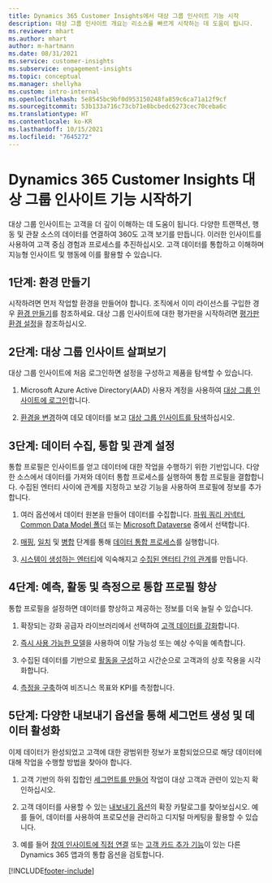 ```yaml
---
title: Dynamics 365 Customer Insights에서 대상 그룹 인사이트 기능 시작
description: 대상 그룹 인사이트 개요는 리소스를 빠르게 시작하는 데 도움이 됩니다.
ms.reviewer: mhart
ms.author: mhart
author: m-hartmann
ms.date: 08/31/2021
ms.service: customer-insights
ms.subservice: engagement-insights
ms.topic: conceptual
ms.manager: shellyha
ms.custom: intro-internal
ms.openlocfilehash: 5e8545bc9bf0d953150248fa859c6ca71a12f9cf
ms.sourcegitcommit: 53b133a716c73cb71e8bcbedc6273cec70ceba6c
ms.translationtype: HT
ms.contentlocale: ko-KR
ms.lasthandoff: 10/15/2021
ms.locfileid: "7645272"
---
```

# <a name="get-started-with-dynamics-365-customer-insights-audience-insights-capability"></a>Dynamics 365 Customer Insights 대상 그룹 인사이트 기능 시작하기

대상 그룹 인사이트는 고객을 더 깊이 이해하는 데 도움이 됩니다. 다양한 트랜잭션, 행동 및 관찰 소스의 데이터를 연결하여 360도 고객 보기를 만듭니다. 이러한 인사이트를 사용하여 고객 중심 경험과 프로세스를 추진하십시오. 고객 데이터를 통합하고 이해하며 지능형 인사이트 및 행동에 이를 활용할 수 있습니다.

## <a name="step-1-create-an-environment"></a>1단계: 환경 만들기

시작하려면 먼저 작업할 환경을 만들어야 합니다. 조직에서 이미 라이선스를 구입한 경우 [환경 만들기](create-environment.md)를 참조하세요. 대상 그룹 인사이트에 대한 평가판을 시작하려면 [평가판 환경 설정](../trial-signup.md)을 참조하십시오. 

## <a name="step-2-explore-audience-insights"></a>2단계: 대상 그룹 인사이트 살펴보기

대상 그룹 인사이트에 처음 로그인하면 설정을 구성하고 제품을 탐색할 수 있습니다.

1. Microsoft Azure Active Directory(AAD) 사용자 계정을 사용하여 [대상 그룹 인사이트에 로그인](https://home.ci.ai.dynamics.com)합니다.

1. [환경을 변경](manage-environments.md#switch-environments)하여 데모 데이터를 보고 [대상 그룹 인사이트를 탐색](home.md)하십시오.

##  <a name="step-3-ingest-unify-and-set-up-relationships-for-your-data"></a>3단계: 데이터 수집, 통합 및 관계 설정

통합 프로필은 인사이트를 얻고 데이터에 대한 작업을 수행하기 위한 기반입니다. 다양한 소스에서 데이터를 가져와 데이터 통합 프로세스를 실행하여 통합 프로필을 결합합니다. 수집된 엔터티 사이에 관계를 지정하고 보강 기능을 사용하여 프로필에 정보를 추가합니다. 

1. 여러 옵션에서 데이터 원본을 만들어 데이터를 수집합니다. [파워 쿼리 커넥터](connect-power-query.md), [Common Data Model 폴더](connect-common-data-model.md) 또는 [Microsoft Dataverse](connect-common-data-service-lake.md) 중에서 선택합니다. 

1. [매핑](map-entities.md), [일치](match-entities.md) 및 [병합](merge-entities.md) 단계를 통해 [데이터 통합 프로세스](data-unification.md)를 실행합니다.

1. [시스템이 생성하는 엔터티](entities.md)에 익숙해지고 [수집된 엔터티 간의 관계](relationships.md)를 만듭니다.
    
## <a name="step-4-enhance-unified-profiles-with-predictions-activities-and-measures"></a>4단계: 예측, 활동 및 측정으로 통합 프로필 향상

통합 프로필을 설정하면 데이터를 향상하고 제공하는 정보를 더욱 늘릴 수 있습니다.

1. 확장되는 강화 공급자 라이브러리에서 선택하여 [고객 데이터를 강화](enrichment-hub.md)합니다.

1. [즉시 사용 가능한 모델](predictions-overview.md)을 사용하여 이탈 가능성 또는 예상 수익을 예측합니다.

1. 수집된 데이터를 기반으로 [활동을 구성](activities.md)하고 시간순으로 고객과의 상호 작용을 시각화합니다. 

1. [측정을 구축](measures.md)하여 비즈니스 목표와 KPI를 측정합니다.
 
## <a name="step-5-create-segments-and-activate-data-through-various-export-options"></a>5단계: 다양한 내보내기 옵션을 통해 세그먼트 생성 및 데이터 활성화

이제 데이터가 완성되었고 고객에 대한 광범위한 정보가 포함되었으므로 해당 데이터에 대해 작업을 수행할 방법을 찾아야 합니다. 

1. 고객 기반의 하위 집합인 [세그먼트를 만들어](segments.md) 작업이 대상 고객과 관련이 있는지 확인하십시오.

1. 고객 데이터를 사용할 수 있는 [내보내기 옵션](export-destinations.md)의 확장 카탈로그를 찾아보십시오. 예를 들어, 데이터를 사용하여 프로모션을 관리하고 디지털 마케팅을 활용할 수 있습니다.

1. 예를 들어 [참여 인사이트에 직접 연결](../engagement-insights/integrate-audience-insights-engagement-insights.md) 또는 [고객 카드 추가 기능](customer-card-add-in.md)이 있는 다른 Dynamics 365 앱과의 통합 옵션을 검토합니다.  


[!INCLUDE[footer-include](../includes/footer-banner.md)]
